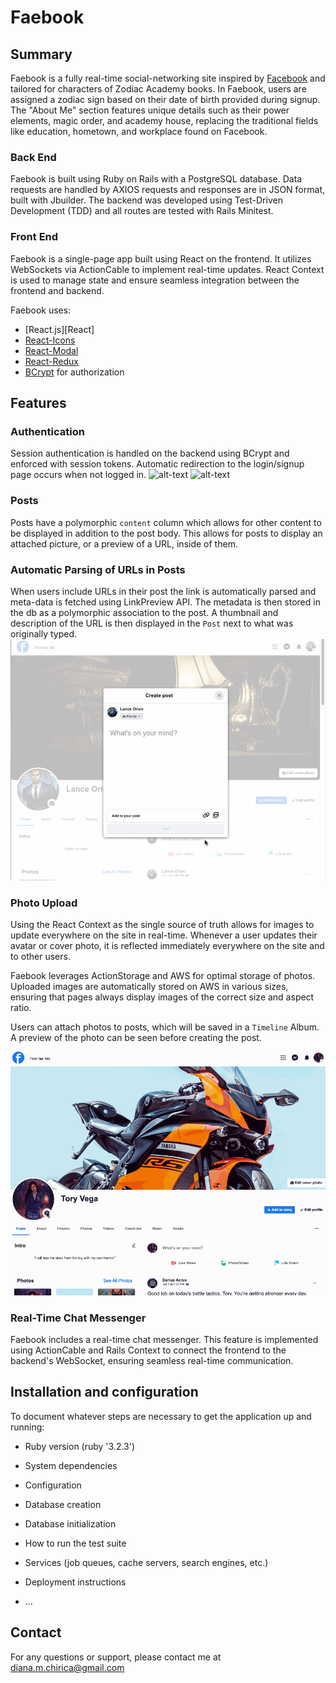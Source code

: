 # Faebook

## Summary

Faebook is a fully real-time social-networking site inspired by [Facebook](https://www.facebook.com) and tailored for characters of Zodiac Academy books. In Faebook, users are assigned a zodiac sign based on their date of birth provided during signup. The "About Me" section features unique details such as their power elements, magic order, and academy house, replacing the traditional fields like education, hometown, and workplace found on Facebook.

### Back End

Faebook is built using Ruby on Rails with a PostgreSQL database. Data requests are handled by AXIOS requests and responses are in JSON format, built with Jbuilder. The backend was developed using Test-Driven Development (TDD) and all routes are tested with Rails Minitest.

### Front End

Faebook is a single-page app built using React on the frontend. It utilizes WebSockets via ActionCable to implement real-time updates. React Context is used to manage state and ensure seamless integration between the frontend and backend.

Faebook uses:

- [React.js][React]
- [React-Icons](https://github.com/react-icons/react-icons)
- [React-Modal](https://github.com/reactjs/react-modal)
- [React-Redux](https://github.com/reactjs/react-redux)
- [BCrypt](https://github.com/codahale/bcrypt-ruby) for authorization

## Features

### Authentication

Session authentication is handled on the backend using BCrypt and enforced with session tokens. Automatic redirection to the login/signup page occurs when not logged in.
![alt-text](/docs/screenshots/login.gif "Photo Upload")
![alt-text](/docs/screenshots/signup.gif "Photo Upload")

### Posts

Posts have a polymorphic `content` column which allows for other content to be displayed in addition to the post body.
This allows for posts to display an attached picture, or a preview of a URL, inside of them.

### Automatic Parsing of URLs in Posts

When users include URLs in their post the link is automatically parsed and meta-data is fetched using LinkPreview API. The metadata is then stored in the db as a polymorphic association to the post.
A thumbnail and description of the URL is then displayed in the `Post` next to what was originally typed.
![alt-text](/docs/gifs/post-url-attached.gif "Photo Upload")

### Photo Upload

Using the React Context as the single source of truth allows for images to update everywhere on the site in real-time. Whenever a user updates their avatar or cover photo, it is reflected immediately everywhere on the site and to other users.

Faebook leverages ActionStorage and AWS for optimal storage of photos. Uploaded images are automatically stored on AWS in various sizes, ensuring that pages always display images of the correct size and aspect ratio.

Users can attach photos to posts, which will be saved in a `Timeline` Album. A preview of the photo can be seen before creating the post.

![alt-text](/docs/gifs/profile-photo-upload.gif "Photo Upload")

### Real-Time Chat Messenger

Faebook includes a real-time chat messenger. This feature is implemented using ActionCable and Rails Context to connect the frontend to the backend's WebSocket, ensuring seamless real-time communication.

## Installation and configuration

To document whatever steps are necessary to get the application up and running:

- Ruby version (ruby '3.2.3')

- System dependencies

- Configuration

- Database creation

- Database initialization

- How to run the test suite

- Services (job queues, cache servers, search engines, etc.)

- Deployment instructions

- ...

## Contact

For any questions or support, please contact me at diana.m.chirica@gmail.com
